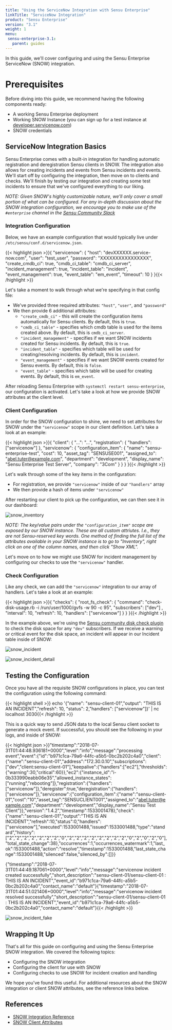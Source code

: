```yaml
---
title: "Using the ServiceNow Integration with Sensu Enterprise"
linkTitle: "ServiceNow Integration"
product: "Sensu Enterprise"
version: "3.1"
weight: 1
menu:
 sensu-enterprise-3.1:
   parent: guides
---
```


In this guide, we'll cover configuring and using the Sensu Enterprise ServiceNow (SNOW) integration.

# Prerequisites

Before diving into this guide, we recommend having the following components ready:

- A working Sensu Enterprise deployment
- Working SNOW Instance (you can sign up for a test instance at [developer.servicenow.com][1])
- SNOW credentials

## ServiceNow Integration Basics

Sensu Enterprise comes with a built-in integration for handling automatic registration and deregistration Sensu clients in SNOW. The integration also allows for creating incidents and events from Sensu incidents and events. We'll start off by configuring the integration, then move on to clients and checks. We'll finish by testing our integration and creating some test incidents to ensure that we've configured everything to our liking.

_NOTE: Given SNOW's highly customizable nature, we'll only cover a small portion of what can be configured. For any in-depth discussion about the SNOW integration configuration, we encourage you to make use of the `#enterprise` channel in the [Sensu Community Slack][2]_

### Integration Configuration

Below, we have an example configuration that would typically live under `/etc/sensu/conf.d/servicenow.json`. 

{{< highlight json >}}{
  "servicenow": {
    "host": "devXXXXXX.service-now.com",
    "user": "test_user",
    "password": "XXXXXXXXXXXXXXXX",
    "create_cmdb_ci": true,
    "cmdb_ci_table": "cmdb_ci_server",
    "incident_management": true,
    "incident_table": "incident",
    "event_management": true,
    "event_table": "em_event",
    "timeout": 10
  }
}{{< /highlight >}}

Let's take a moment to walk through what we're specifying in that config file:

* We've provided three required attributes: `"host"`, `"user"`, and `"password"`
* We then provide 6 additional attributes:
  * `"create_cmdb_ci"` - this will create the configuration items automatically for Sensu clients. By default, this is `true`.
  * `"cmdb_ci_table"` - specifies which cmdb table is used for the items created above. By default, this is `cmdb_ci_server`.
  * `"incident_management"` - specifies if we want SNOW incidents created for Sensu incidents. By default, this is `true`.
  * `"incident_table"` - specifies which table will be used for creating/resolving incidents. By default, this is `incident`.
  * `"event_management"` - specifies if we want SNOW events created for Sensu events. By default, this is `false`.
  * `"event_table"` - specifies which table will be used for creating events. By default, this is `em_event`.

After reloading Sensu Enterprise with `systemctl restart sensu-enterprise`, our configuration is activated. Let's take a look at how we provide SNOW attributes at the client level.

### Client Configuration

In order for the SNOW configuration to shine, we need to set attributes for SNOW under the `"servicenow"` scope in our client definition. Let's take a look at an example:

{{< highlight json >}}{
 "client": {
   "...": "...",
   "registration": {
     "handlers": ["servicenow"]
   },
   "servicenow": {
     "configuration_item": {
       "name": "sensu-enterprise-test",
       "cost": 10,
       "asset_tag": "SENSUSE001",
       "assigned_to": "abel.tuter@example.com",
       "department": "development",
       "display_name": "Sensu Enterprise Test Server",
       "company": "3Com"
     }
   }
 }
}{{< /highlight >}}

Let's walk through some of the key items in the configuration:

* For registration, we provide `"servicenow"` inside of our `"handlers"` array
* We then provide a hash of items under `"servicenow"`

After restarting our client to pick up the configuration, we can then see it in our dashboard:

![snow_inventory][3]

_NOTE: The key/value pairs under the `"configuration_item"` scope are exposed by our SNOW instance. These are all custom attriutes. I.e., they are not Sensu-reserved key words. One method of finding the full list of the attributes available in your SNOW instance is to go to "Inventory", right click on one of the column names, and then click "Show XML"._

Let's move on to how we might use SNOW for incident management by configuring our checks to use the `"servicenow"` handler.

### Check Configuration

Like any check, we can add the `"servicenow"` integration to our array of handlers. Let's take a look at an example:

{{< highlight json >}}{
  "checks": {
    "root_fs_check": {
      "command": "check-disk-usage.rb -i /run/user/1000/gvfs -w 90 -c 95",
      "subscribers": ["dev"] ,
      "interval": 10,
      "refresh": 10,
      "handlers": ["servicenow"]
    }
  }
}{{< /highlight >}}

In the example above, we're using the [Sensu community disk check plugin][4] to check the disk space for any `"dev"` subscribers. If we receive a warning or critical event for the disk space, an incident will appear in our Incident table inside of SNOW:

![snow_incident][5]

![snow_incident_detail][6]

## Testing the Configuration

Once you have all the requisite SNOW configurations in place, you can test the configuration using the following command:

{{< highlight shell >}} echo '{"name": "sensu-client-01","output": "THIS IS AN INCIDENT","refresh": 10, "status": 2,"handlers": ["servicenow"]}' | nc localhost 3030{{< /highlight >}}

This is a quick way to send JSON data to the local Sensu client socket to generate a mock event. If successful, you should see the following in your logs, and inside of SNOW:

{{< highlight json >}}"timestamp":"2018-07-31T01:44:48.936181+0000","level":"info","message":"processing event","event":{"id":"b971c1ca-79a6-44fc-a5b5-0bc2b202c4a0","client":{"name":"sensu-client-01","address":"172.30.0.10","subscriptions":["dev","client:sensu-client-01"],"keepalive":{"handlers":["ec2"],"thresholds":{"warning":30,"critical":60}},"ec2":{"instance_id":"i-0b333990eabb06e35","allowed_instance_states":["running","rebooting"]},"registration":{"handlers":["servicenow"]},"deregister":true,"deregistration":{"handlers":["servicenow"]},"servicenow":{"configuration_item":{"name":"sensu-client-01","cost":"10","asset_tag":"SENSUCLIENT001","assigned_to":"abel.tuter@example.com","department":"development","display_name":"Sensu Test Client"}},"version":"1.4.2","timestamp":1533001478},"check":{"name":"sensu-client-01","output":"THIS IS AN INCIDENT","refresh":10,"status":0,"handlers":["servicenow"],"executed":1533001488,"issued":1533001488,"type":"standard","history":["2","2","2","2","2","2","2","0","2","2","2","2","2","2","2","2","0","2","0","2","0"],"total_state_change":38},"occurrences":1,"occurrences_watermark":1,"last_ok":1533001488,"action":"resolve","timestamp":1533001488,"last_state_change":1533001488,"silenced":false,"silenced_by":[]}}

{"timestamp":"2018-07-31T01:44:49.187061+0000","level":"info","message":"servicenow incident created successfully","short_description":"sensu-client-01/sensu-client-01 : THIS IS AN INCIDENT","event_id":"b971c1ca-79a6-44fc-a5b5-0bc2b202c4a0","contact_name":"default"}{"timestamp":"2018-07-31T01:44:51.021406+0000","level":"info","message":"servicenow incident resolved successfully","short_description":"sensu-client-01/sensu-client-01 : THIS IS AN INCIDENT","event_id":"b971c1ca-79a6-44fc-a5b5-0bc2b202c4a0","contact_name":"default"}{{< /highlight >}}

![snow_incident_fake][5]

## Wrapping It Up

That's all for this guide on configuring and using the Sensu Enterprise SNOW integration. We covered the following topics:

- Configuring the SNOW integration
- Configuring the client for use with SNOW
- Configuring checks to use SNOW for incident creation and handling

We hope you've found this useful. For additional resources about the SNOW integration or client SNOW attributes, see the reference links below.

## References

- [SNOW Integration Reference][7]
- [SNOW Client Attributes][8]

<!-- LINKS -->
[1]: https://developer.servicenow.com
[2]: https://slack.sensu.io
[3]: /images/snow_inventory.png
[4]: https://github.com/sensu-plugins/sensu-plugins-disk-checks
[5]: /images/snow_incident.png
[6]: /images/snow_incident_detail.png
[7]: ../../integrations/servicenow/
[8]: /sensu-core/1.3/reference/clients/#servicenow-attributes
